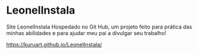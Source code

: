 # LeonelInstala
 Site LeonelInstala Hospedado no Git Hub, um projeto feito para prática das minhas abilidades e para ajudar meu pai a divulgar seu trabalho!

 https://kuruart.github.io/LeonelInstala/
